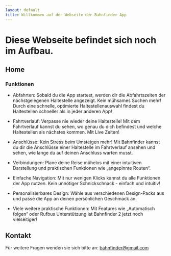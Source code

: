 ```yaml
---
layout: default
title: Willkommen auf der Webseite der Bahnfinder App
---
```


<!--# [Changelog](./changelog.md)   [Kontakt](./contact.html)-->

# Diese Webseite befindet sich noch im Aufbau.

## Home

### Funktionen

* Abfahrten: Sobald du die App startest, werden dir die Abfahrtszeiten der nächstgelegenen Haltestelle angezeigt. Kein mühsames Suchen mehr! Durch eine schnelle, optimierte Haltestellenauswahl findest du Haltestellen schneller als in jeder anderen App!

* Fahrtverlauf: Verpasse nie wieder deine Haltestelle! Mit dem Fahrtverlauf kannst du sehen, wo genau du dich befindest und welche Haltestellen als nächstes kommen. Mit Live Zeiten!

* Anschlüsse: Kein Stress beim Umsteigen mehr! Mit Bahnfinder kannst du dir die Anschlüsse einer Haltestelle im Fahrtverlauf ansehen und sehen, wie lange du auf deinen Anschluss warten musst.

* Verbindungen: Plane deine Reise mühelos mit einer intuitiven Darstellung und praktischen Funktionen wie „angepinnte Routen“.

* Einfache Navigation: Mit nur wenigen Klicks kannst du alle Funktionen der App nutzen. Kein unnötiger Schnickschnack - einfach und intuitiv!

* Personalisierbares Design: Wähle aus verschiedenen Design-Packs aus und passe die App an deinen persönlichen Geschmack an.

* Viele weitere praktische Funktionen: Mit Features wie „Automatisch folgen“ oder Rufbus Unterstützung ist Bahnfinder 2 jetzt noch vielseitiger!




## Kontakt

Für weitere Fragen wenden sie sich bitte an: <bahnfinder@gmail.com>
